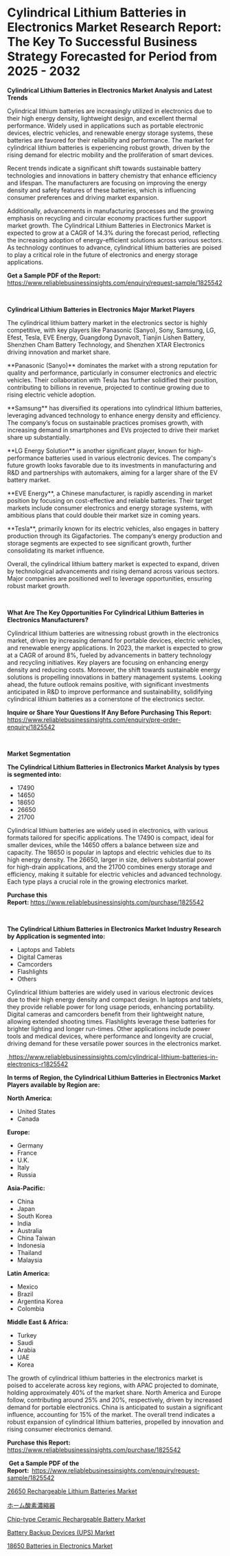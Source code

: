 <p><h1>Cylindrical Lithium Batteries in Electronics Market Research Report: The Key To Successful Business Strategy Forecasted for Period from 2025 - 2032</h1></p><p><strong>Cylindrical Lithium Batteries in Electronics Market Analysis and Latest Trends</strong></p>
<p><p>Cylindrical lithium batteries are increasingly utilized in electronics due to their high energy density, lightweight design, and excellent thermal performance. Widely used in applications such as portable electronic devices, electric vehicles, and renewable energy storage systems, these batteries are favored for their reliability and performance. The market for cylindrical lithium batteries is experiencing robust growth, driven by the rising demand for electric mobility and the proliferation of smart devices.</p><p>Recent trends indicate a significant shift towards sustainable battery technologies and innovations in battery chemistry that enhance efficiency and lifespan. The manufacturers are focusing on improving the energy density and safety features of these batteries, which is influencing consumer preferences and driving market expansion.</p><p>Additionally, advancements in manufacturing processes and the growing emphasis on recycling and circular economy practices further support market growth. The Cylindrical Lithium Batteries in Electronics Market is expected to grow at a CAGR of 14.3% during the forecast period, reflecting the increasing adoption of energy-efficient solutions across various sectors. As technology continues to advance, cylindrical lithium batteries are poised to play a critical role in the future of electronics and energy storage applications.</p></p>
<p><strong>Get a Sample PDF of the Report:&nbsp;</strong> <a href="https://www.reliablebusinessinsights.com/enquiry/request-sample/1825542?utm_campaign=101&utm_medium=2&utm_source=Github&utm_content=ia&utm_term=14022025&utm_id=cylindrical-lithium-batteries-in-electronics">https://www.reliablebusinessinsights.com/enquiry/request-sample/1825542</a></p>
<p>&nbsp;</p>
<p><strong>Cylindrical Lithium Batteries in Electronics Major Market Players</strong></p>
<p><p>The cylindrical lithium battery market in the electronics sector is highly competitive, with key players like Panasonic (Sanyo), Sony, Samsung, LG, Efest, Tesla, EVE Energy, Guangdong Dynavolt, Tianjin Lishen Battery, Shenzhen Cham Battery Technology, and Shenzhen XTAR Electronics driving innovation and market share.</p><p>**Panasonic (Sanyo)** dominates the market with a strong reputation for quality and performance, particularly in consumer electronics and electric vehicles. Their collaboration with Tesla has further solidified their position, contributing to billions in revenue, projected to continue growing due to rising electric vehicle adoption.</p><p>**Samsung** has diversified its operations into cylindrical lithium batteries, leveraging advanced technology to enhance energy density and efficiency. The company’s focus on sustainable practices promises growth, with increasing demand in smartphones and EVs projected to drive their market share up substantially.</p><p>**LG Energy Solution** is another significant player, known for high-performance batteries used in various electronic devices. The company's future growth looks favorable due to its investments in manufacturing and R&D and partnerships with automakers, aiming for a larger share of the EV battery market.</p><p>**EVE Energy**, a Chinese manufacturer, is rapidly ascending in market position by focusing on cost-effective and reliable batteries. Their target markets include consumer electronics and energy storage systems, with ambitious plans that could double their market size in coming years.</p><p>**Tesla**, primarily known for its electric vehicles, also engages in battery production through its Gigafactories. The company’s energy production and storage segments are expected to see significant growth, further consolidating its market influence.</p><p>Overall, the cylindrical lithium battery market is expected to expand, driven by technological advancements and rising demand across various sectors. Major companies are positioned well to leverage opportunities, ensuring robust market growth.</p></p>
<p>&nbsp;</p>
<p><strong>What Are The Key Opportunities For Cylindrical Lithium Batteries in Electronics Manufacturers?</strong></p>
<p><p>Cylindrical lithium batteries are witnessing robust growth in the electronics market, driven by increasing demand for portable devices, electric vehicles, and renewable energy applications. In 2023, the market is expected to grow at a CAGR of around 8%, fueled by advancements in battery technology and recycling initiatives. Key players are focusing on enhancing energy density and reducing costs. Moreover, the shift towards sustainable energy solutions is propelling innovations in battery management systems. Looking ahead, the future outlook remains positive, with significant investments anticipated in R&D to improve performance and sustainability, solidifying cylindrical lithium batteries as a cornerstone of the electronics sector.</p></p>
<p><strong>Inquire or Share Your Questions If Any Before Purchasing This Report:</strong> <a href="https://www.reliablebusinessinsights.com/enquiry/pre-order-enquiry/1825542?utm_campaign=101&utm_medium=2&utm_source=Github&utm_content=ia&utm_term=14022025&utm_id=cylindrical-lithium-batteries-in-electronics">https://www.reliablebusinessinsights.com/enquiry/pre-order-enquiry/1825542</a></p>
<p>&nbsp;</p>
<p><strong>Market Segmentation</strong></p>
<p><strong>The Cylindrical Lithium Batteries in Electronics Market Analysis by types is segmented into:</strong></p>
<p><ul><li>17490</li><li>14650</li><li>18650</li><li>26650</li><li>21700</li></ul></p>
<p><p>Cylindrical lithium batteries are widely used in electronics, with various formats tailored for specific applications. The 17490 is compact, ideal for smaller devices, while the 14650 offers a balance between size and capacity. The 18650 is popular in laptops and electric vehicles due to its high energy density. The 26650, larger in size, delivers substantial power for high-drain applications, and the 21700 combines energy storage and efficiency, making it suitable for electric vehicles and advanced technology. Each type plays a crucial role in the growing electronics market.</p></p>
<p><strong>Purchase this Report:&nbsp;</strong><a href="https://www.reliablebusinessinsights.com/purchase/1825542?utm_campaign=101&utm_medium=2&utm_source=Github&utm_content=ia&utm_term=14022025&utm_id=cylindrical-lithium-batteries-in-electronics">https://www.reliablebusinessinsights.com/purchase/1825542</a></p>
<p>&nbsp;</p>
<p><strong>The Cylindrical Lithium Batteries in Electronics Market Industry Research by Application is segmented into:</strong></p>
<p><ul><li>Laptops and Tablets</li><li>Digital Cameras</li><li>Camcorders</li><li>Flashlights</li><li>Others</li></ul></p>
<p><p>Cylindrical lithium batteries are widely used in various electronic devices due to their high energy density and compact design. In laptops and tablets, they provide reliable power for long usage periods, enhancing portability. Digital cameras and camcorders benefit from their lightweight nature, allowing extended shooting times. Flashlights leverage these batteries for brighter lighting and longer run-times. Other applications include power tools and medical devices, where performance and longevity are crucial, driving demand for these versatile power sources in the electronics market.</p></p>
<p><a href="https://www.reliablebusinessinsights.com/cylindrical-lithium-batteries-in-electronics-r1825542?utm_campaign=101&utm_medium=2&utm_source=Github&utm_content=ia&utm_term=14022025&utm_id=cylindrical-lithium-batteries-in-electronics">&nbsp;https://www.reliablebusinessinsights.com/cylindrical-lithium-batteries-in-electronics-r1825542</a></p>
<p><strong>In terms of Region, the Cylindrical Lithium Batteries in Electronics Market Players available by Region are:</strong></p>
<p>
    <p> <strong> North America: </strong>
        <ul>
            <li>United States</li>
            <li>Canada</li>
        </ul>
        </p> 
    <p> <strong> Europe: </strong>
        <ul>
            <li>Germany</li>
            <li>France</li>
            <li>U.K.</li>
            <li>Italy</li>
            <li>Russia</li>
        </ul>
        </p> 
    <p> <strong> Asia-Pacific: </strong>
        <ul>
            <li>China</li>
            <li>Japan</li>
            <li>South Korea</li>
            <li>India</li>
            <li>Australia</li>
            <li>China Taiwan</li>
            <li>Indonesia</li>
            <li>Thailand</li>
            <li>Malaysia</li>
        </ul>
        </p> 
    <p> <strong> Latin America: </strong>
        <ul>
            <li>Mexico</li>
            <li>Brazil</li>
            <li>Argentina Korea</li>
            <li>Colombia</li>
        </ul>
        </p> 
    <p> <strong> Middle East & Africa: </strong>
        <ul>
            <li>Turkey</li>
            <li>Saudi</li>
            <li>Arabia</li>
            <li>UAE</li>
            <li>Korea</li>
        </ul>
    </p>
    </p>
<p><p>The growth of cylindrical lithium batteries in the electronics market is poised to accelerate across key regions, with APAC projected to dominate, holding approximately 40% of the market share. North America and Europe follow, contributing around 25% and 20%, respectively, driven by increased demand for portable electronics. China is anticipated to sustain a significant influence, accounting for 15% of the market. The overall trend indicates a robust expansion of cylindrical lithium batteries, propelled by innovation and rising consumer electronics demand.</p></p>
<p><strong>Purchase this Report: </strong><a href="https://www.reliablebusinessinsights.com/purchase/1825542?utm_campaign=101&utm_medium=2&utm_source=Github&utm_content=ia&utm_term=14022025&utm_id=cylindrical-lithium-batteries-in-electronics">https://www.reliablebusinessinsights.com/purchase/1825542</a></p>
<p>&nbsp;<strong>Get a Sample PDF of the Report:&nbsp;&nbsp;</strong><a href="https://www.reliablebusinessinsights.com/enquiry/request-sample/1825542?utm_campaign=101&utm_medium=2&utm_source=Github&utm_content=ia&utm_term=14022025&utm_id=cylindrical-lithium-batteries-in-electronics">https://www.reliablebusinessinsights.com/enquiry/request-sample/1825542</a></p>
<p><strong></strong></p>
<p><p><a href="https://github.com/kukolkasimo5/Market-Research-Report-List-1/blob/main/26650-rechargeable-lithium-batteries-market.md?utm_campaign=101&utm_medium=2&utm_source=Github&utm_content=ia&utm_term=14022025&utm_id=cylindrical-lithium-batteries-in-electronics">26650 Rechargeable Lithium Batteries Market</a></p><p><a href="https://github.com/lababdou/Market-Research-Report-List-6/blob/main/651767836616.md?utm_campaign=101&utm_medium=2&utm_source=Github&utm_content=ia&utm_term=14022025&utm_id=cylindrical-lithium-batteries-in-electronics">ホーム酸素濃縮器</a></p><p><a href="https://github.com/mqhayigurbaj/Market-Research-Report-List-1/blob/main/chip-type-ceramic-rechargeable-battery-market.md?utm_campaign=101&utm_medium=2&utm_source=Github&utm_content=ia&utm_term=14022025&utm_id=cylindrical-lithium-batteries-in-electronics">Chip-type Ceramic Rechargeable Battery Market</a></p><p><a href="https://github.com/shafriusizi/Market-Research-Report-List-1/blob/main/battery-backup-devices-ups-market.md?utm_campaign=101&utm_medium=2&utm_source=Github&utm_content=ia&utm_term=14022025&utm_id=cylindrical-lithium-batteries-in-electronics">Battery Backup Devices (UPS) Market</a></p><p><a href="https://github.com/mudgeadamsvx/Market-Research-Report-List-1/blob/main/18650-batteries-in-electronics-market.md?utm_campaign=101&utm_medium=2&utm_source=Github&utm_content=ia&utm_term=14022025&utm_id=cylindrical-lithium-batteries-in-electronics">18650 Batteries in Electronics Market</a></p></p>